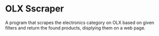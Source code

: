 # OLX Sscraper

A program that scrapes the electronics category on OLX based on given filters and return the found products, displying them on a web page.
